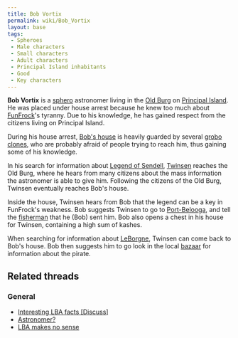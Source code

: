 ```yaml
---
title: Bob Vortix
permalink: wiki/Bob_Vortix
layout: base
tags:
 - Spheroes
 - Male characters
 - Small characters
 - Adult characters
 - Principal Island inhabitants
 - Good
 - Key characters
---
```


**Bob Vortix** is a [sphero](sphero "wikilink") astronomer living in the
[Old Burg](Old_Burg "wikilink") on [Principal
Island](Principal_Island "wikilink"). He was placed under house arrest
because he knew too much about [FunFrock](FunFrock "wikilink")'s
tyranny. Due to his knowledge, he has gained respect from the citizens
living on Principal Island.

During his house arrest, [Bob's house](Bob_Vortix's_house "wikilink") is
heavily guarded by several [grobo clones](grobo_clone "wikilink"), who
are probably afraid of people trying to reach him, thus gaining some of
his knowledge.

In his search for information about [Legend of
Sendell](Legend_of_Sendell "wikilink"), [Twinsen](Twinsen "wikilink")
reaches the Old Burg, where he hears from many citizens about the mass
information the astronomer is able to give him. Following the citizens
of the Old Burg, Twinsen eventually reaches Bob's house.

Inside the house, Twinsen hears from Bob that the legend can be a key in
FunFrock's weakness. Bob suggests Twinsen to go to
[Port-Belooga](Port-Belooga "wikilink"), and tell the
[fisherman](fisherman "wikilink") that he (Bob) sent him. Bob also opens
a chest in his house for Twinsen, containing a high sum of kashes.

When searching for information about [LeBorgne](LeBorgne "wikilink"),
Twinsen can come back to Bob's house. Bob then suggests him to go look
in the local [bazaar](Principal_Island_bazaar "wikilink") for
information about the pirate.

## Related threads

### General

- [Interesting LBA facts
  \[Discuss\]](https://forum.magicball.net/showthread.php?t=10195)
- [Astronomer?](https://forum.magicball.net/showthread.php?t=7543)
- [LBA makes no
  sense](https://forum.magicball.net/showthread.php?t=6811)
